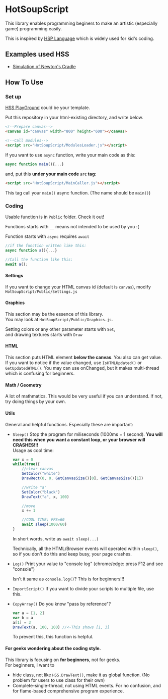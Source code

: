 # HotSoupScript
This library enables programming beginers to make an artistic (especially game) programming easily.  
  
This is inspired by [HSP Language](https://hsp.tv/) which is widely used for kid's coding.

## Examples used HSS
* [Simulation of Newton's Cradle](https://github.com/konbraphat51/NewtonsCradle)

## How To Use
### Set up

[HSS PlayGround](https://github.com/konbraphat51/HSS_Playground) could be your template.  
  
Put this repository in your html-existing directory, and write below.
```html
<!--Prepare canvas-->
<canvas id="canvas" width="800" height="600"></canvas>

<!--Call modules-->
<script src="HotSoupScript/ModulesLoader.js"></script>
```
  
If you want to use `async` function, write your main code as this:
```JavaScript
async function main(){...}
```
and, put this **under your main code `src` tag**:
```html
<script src="HotSoupScript/MainCaller.js"></script>
```

This tag call your `main()` async function. (The name should be `main()`)
  
### Coding
Usable function is in `Public` folder. Check it out!
  
Functions starts with `__` means not intended to be used by you :(  
  
Function starts with `async` requires `await`  
```JavaScript
//if the function written like this:
async function a(){...}

//Call the function like this:
await a();
```
  
#### Settings
If you want to change your HTML canvas id (default is `canvas`), modify `HotSoupScript/Public/Settings.js`

#### Graphics
This section may be the essence of this library.  
You may look at `HotSoupScript/Public/Graphics.js`. 
  
Setting colors or any other parameter starts with `Set`,  
and drawing textures starts with `Draw`

#### HTML
This section puts HTML element **below the canvas**. You also can get value.  
If you want to notice if the value changed, use `IsHTMLUpdated()` or `GetUpdatedHTML()`.  You may can use onChanged, but it makes multi-thread which is confusing for beginners.

#### Math / Geometry
A lot of mathmatics. This would be very useful if you can understand. If not, try doing things by your own.

#### Utils
General and helpful functions. Especially these are important:
* `Sleep()`
    Stop the program for miliseconds (1000ms = 1 second). **You will need this when you want a constant loop, or your browser will CRASHES!!!**  
    Usage as cool time:
    ```Javascript
    var x = 0
    while(true){
        //clear canvas
        SetColor("white")
        DrawRect(0, 0, GetCanvasSize()[0], GetCanvasSize()[1])

        //write "a"
        SetColor("black")
        DrawText("a", x, 100)

        //move
        x += 1

        //COOL TIME; FPS=60
        await sleep(1000/60)
    }
    ```
    In short words, write as `await sleep(...)`

    Technically, all the HTML/Browser events will operated within `sleep()`, so if you don't do this and keep busy, your page crashes.

* `Log()`
    Print your value to "console log" (chrome/edge: press F12 and see "console")

    Isn't it same as `console.log()`? This is for beginners!!!

* `ImportScript()`
    If you want to divide your scripts to multiple file, use this.

* `CopyArray()`
    Do you know "pass by reference"?
    ```Javascript
    var a = [1, 2]
    var b = a
    a[1] = 3
    DrawText(a, 100, 100) //<-This shows [1, 3]
    ```

    To prevent this, this function is helpful.

#### For geeks wondering about the coding style.
This library is focusing on **for beginners**, not for geeks.  
For beginners, I want to
* hide class, not like `HSS.DrawText()`, make it as global function. (No problem for users to use class for their own)
* Complete-single-thread, not using HTML events. For no confusion, and for flame-based comprehensive program experience.